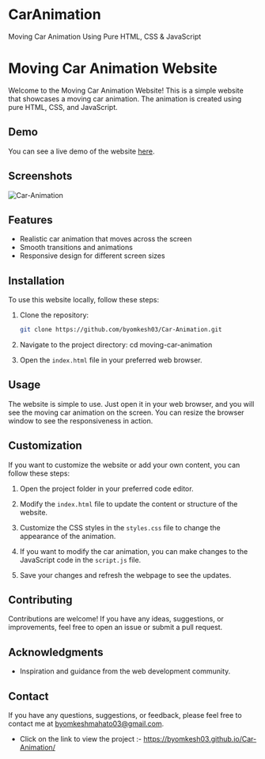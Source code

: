# CarAnimation
Moving Car Animation Using Pure HTML, CSS &amp; JavaScript



# Moving Car Animation Website

Welcome to the Moving Car Animation Website! This is a simple website that showcases a moving car animation. The animation is created using pure HTML, CSS, and JavaScript.

## Demo

You can see a live demo of the website [here](https://byomkesh03.github.io/Car-Animation/).

## Screenshots

![Car-Animation](screenshots/screenshot.png)

## Features

- Realistic car animation that moves across the screen
- Smooth transitions and animations
- Responsive design for different screen sizes

## Installation

To use this website locally, follow these steps:

1. Clone the repository:

   ```bash
   git clone https://github.com/byomkesh03/Car-Animation.git
   
2. Navigate to the project directory: cd moving-car-animation

3. Open the  `index.html` file in your preferred web browser.

## Usage
The website is simple to use. Just open it in your web browser, and you will see the moving car animation on the screen. You can resize the browser window to see the responsiveness in action.

## Customization
If you want to customize the website or add your own content, you can follow these steps:

1. Open the project folder in your preferred code editor.

2. Modify the `index.html` file to update the content or structure of the website.

3. Customize the CSS styles in the `styles.css` file to change the appearance of the animation.

4. If you want to modify the car animation, you can make changes to the JavaScript code in the `script.js` file.

5. Save your changes and refresh the webpage to see the updates.


## Contributing
Contributions are welcome! If you have any ideas, suggestions, or improvements, feel free to open an issue or submit a pull request.

## Acknowledgments
* Inspiration and guidance from the web development community.

## Contact
If you have any questions, suggestions, or feedback, please feel free to contact me at byomkeshmahato03@gmail.com.















* Click on the link to view the project :- https://byomkesh03.github.io/Car-Animation/
